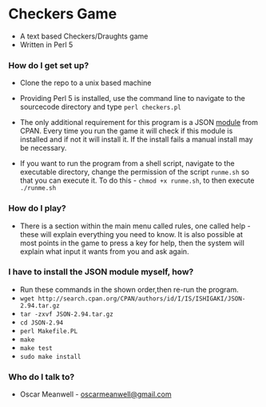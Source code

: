 # Checkers Game #

* A text based Checkers/Draughts game
* Written in Perl 5

### How do I get set up? ###

* Clone the repo to a unix based machine
* Providing Perl 5 is installed, use the command line to navigate to the sourcecode
  directory and type `perl checkers.pl`
* The only additional requirement for this program is a JSON [module](http://search.cpan.org/~ishigaki/JSON-2.94/lib/JSON.pm) from CPAN.
  Every time you run the game it will check if this module is installed and if
  not it will install it. If the install fails a manual install may be necessary.
 
* If you want to run the program from a shell script, navigate to the executable
  directory, change the permission of the script `runme.sh` so that you can execute
  it. To do this - `chmod +x runme.sh`, to then execute `./runme.sh`

### How do I play? ###
* There is a section within the main menu called rules, one called help - these will
  explain everything you need to know. It is also possible at most points in the game
  to press a key for help, then the system will explain what input it wants from you
  and ask again. 
  
### I have to install the JSON module myself, how? ###

* Run these commands in the shown order,then re-run the program.
* `wget http://search.cpan.org/CPAN/authors/id/I/IS/ISHIGAKI/JSON-2.94.tar.gz`
* `tar -zxvf JSON-2.94.tar.gz`
* `cd JSON-2.94`
* `perl Makefile.PL`
* `make`
* `make test`
* `sudo make install`

### Who do I talk to? ###

* Oscar Meanwell - oscarmeanwell@gmail.com

